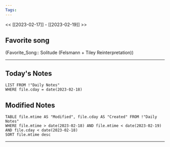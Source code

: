 ```yaml
---
Tags:
---
```

<< [[2023-02-17]] - [[2023-02-19]] >>
## Favorite song
(Favorite_Song:: Solitude (Felsmann + Tiley Reinterpretation))
___
## Today's Notes
```dataview
LIST FROM !"Daily Notes"
WHERE file.cday = date(2023-02-18)
```
## Modified Notes
```dataview
TABLE file.mtime AS "Modified", file.cday AS "Created" FROM !"Daily Notes" 
WHERE file.mtime > date(2023-02-18) AND file.mtime < date(2023-02-19) AND file.cday < date(2023-02-18)
SORT file.mtime desc
```
___
